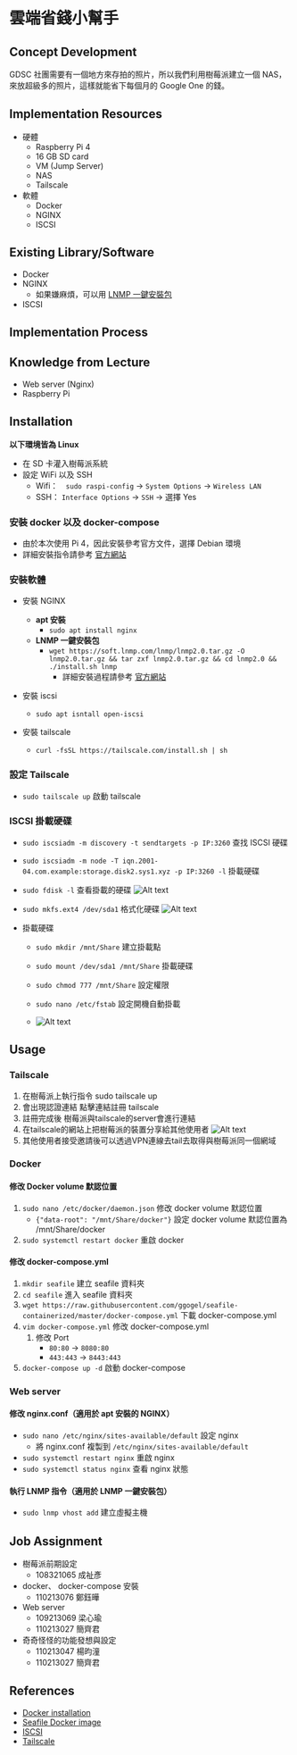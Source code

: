 # 雲端省錢小幫手

## Concept Development
GDSC 社團需要有一個地方來存拍的照片，所以我們利用樹莓派建立一個 NAS，來放超級多的照片，這樣就能省下每個月的 Google One 的錢。

## Implementation Resources
- 硬體
    - Raspberry Pi 4
    - 16 GB SD card
    - VM (Jump Server)
    - NAS
    - Tailscale
- 軟體
    - Docker
    - NGINX
    - ISCSI

## Existing Library/Software
- Docker 
- NGINX
  - 如果嫌麻煩，可以用 [LNMP 一鍵安裝包](https://lnmp.org/install.html)
- ISCSI

## Implementation Process

## Knowledge from Lecture
- Web server (Nginx)
- Raspberry Pi 

## Installation
**以下環境皆為 Linux**
- 在 SD 卡灌入樹莓派系統
- 設定 WiFi 以及 SSH 
  - Wifi：　`sudo raspi-config` -> `System Options` -> `Wireless LAN`
  - SSH： `Interface Options` -> `SSH` -> 選擇 Yes
### 安裝 docker 以及 docker-compose

- 由於本次使用 Pi 4，因此安裝參考官方文件，選擇 Debian 環境
- 詳細安裝指令請參考 [官方網站](https://docs.docker.com/engine/install/debian/)

### 安裝軟體

- 安裝 NGINX
  - **apt 安裝**
    - `sudo apt install nginx`
  - **LNMP 一鍵安裝包**
    - `wget https://soft.lnmp.com/lnmp/lnmp2.0.tar.gz -O lnmp2.0.tar.gz && tar zxf lnmp2.0.tar.gz && cd lnmp2.0 && ./install.sh lnmp`
      - 詳細安裝過程請參考 [官方網站](https://lnmp.org/install.html)



- 安裝 iscsi
    - `sudo apt isntall open-iscsi`
- 安裝 tailscale
    - `curl -fsSL https://tailscale.com/install.sh | sh`

### 設定 Tailscale

- `sudo tailscale up` 啟動 tailscale

### ISCSI 掛載硬碟

- `sudo iscsiadm -m discovery -t sendtargets -p IP:3260` 查找 ISCSI 硬碟
- `sudo iscsiadm -m node -T iqn.2001-04.com.example:storage.disk2.sys1.xyz -p IP:3260 -l` 掛載硬碟
- `sudo fdisk -l` 查看掛載的硬碟
![Alt text](images/image.png)
- `sudo mkfs.ext4 /dev/sda1` 格式化硬碟
![Alt text](images/image-1.png)
    
- 掛載硬碟
    - `sudo mkdir /mnt/Share` 建立掛載點
    - `sudo mount /dev/sda1 /mnt/Share` 掛載硬碟
    - `sudo chmod 777 /mnt/Share` 設定權限
    - `sudo nano /etc/fstab` 設定開機自動掛載
    
    - ![Alt text](images/image-2.png)

## Usage

### Tailscale
1. 在樹莓派上執行指令 sudo tailscale up
2. 會出現認證連結 點擊連結註冊 tailscale
3. 註冊完成後 樹莓派與tailscale的server會進行連結
4. 在tailscale的網站上把樹莓派的裝置分享給其他使用者
![Alt text](images/tailscale.png)
5. 其他使用者接受邀請後可以透過VPN連線去tail去取得與樹莓派同一個網域

### Docker
#### 修改 Docker volume 默認位置
1. `sudo nano /etc/docker/daemon.json` 修改 docker volume 默認位置
   -  `{"data-root": "/mnt/Share/docker"}` 設定 docker volume 默認位置為 /mnt/Share/docker
2. `sudo systemctl restart docker` 重啟 docker

#### 修改 docker-compose.yml

1. `mkdir seafile` 建立 seafile 資料夾
2. `cd seafile` 進入 seafile 資料夾
3. `wget https://raw.githubusercontent.com/ggogel/seafile-containerized/master/docker-compose.yml` 下載 docker-compose.yml
4. `vim docker-compose.yml` 修改 docker-compose.yml
   1. 修改 Port
        - `80:80` -> `8080:80`
        - `443:443` -> `8443:443`
5. `docker-compose up -d` 啟動 docker-compose


### Web server
#### 修改 nginx.conf（適用於 apt 安裝的 NGINX）

- `sudo nano /etc/nginx/sites-available/default` 設定 nginx
  - 將 nginx.conf 複製到 `/etc/nginx/sites-available/default`
- `sudo systemctl restart nginx` 重啟 nginx
- `sudo systemctl status nginx` 查看 nginx 狀態

#### 執行 LNMP 指令（適用於 LNMP 一鍵安裝包）
- `sudo lnmp vhost add` 建立虛擬主機


## Job Assignment
- 樹莓派前期設定
    - 108321065 成祉彥
- docker、 docker-compose 安裝
    - 110213076 鄭鈺曄
- Web server
    - 109213069 梁心瑜
    - 110213027 簡齊君
- 奇奇怪怪的功能發想與設定
    - 110213047 楊昀潼
    - 110213027 簡齊君

## References
- [Docker installation](https://docs.docker.com/engine/install/debian/)
- [Seafile Docker image](https://github.com/ggogel/seafile-containerized)
- [ISCSI](https://www.howtoforge.com/tutorial/how-to-setup-iscsi-storage-server-on-ubuntu-2004/)
- [Tailscale](https://tailscale.com/)
